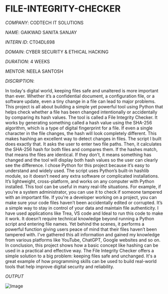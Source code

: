 # FILE-INTEGRITY-CHECKER

*COMPANY*: CODTECH IT SOLUTIONS

*NAME*: GAIKWAD SANITA SANJAY

*INTERN ID*: CT04DL698

*DOMAIN*: CYBER SECURITY & ETHICAL HACKING

*DURATION*: 4 WEEKS

*MENTOR*: NEELA SANTOSH

*DISCRIPTION*:  

In today's digital world, keeping files safe and unaltered is more important than ever. Whether it’s a confidential document, a configuration file, or a software update, even a tiny change in a file can lead to major problems. This project is all about building a simple yet powerful tool using Python that helps check whether a file has been changed intentionally or accidentally by comparing its hash values. The tool is called a File Integrity Checker. It works by generating something called a hash value using the SHA-256 algorithm, which is a type of digital fingerprint for a file. If even a single character in the file changes, the hash will look completely different. This makes hashing an excellent way to detect changes in files. The script I built does exactly that. It asks the user to enter two file paths. Then, it calculates the SHA-256 hash for both files and compares them. If the hashes match, that means the files are identical. If they don’t, it means something has changed and the tool will display both hash values so the user can clearly see the difference. I chose Python for this project because it’s easy to understand and widely used. The script uses Python’s built-in hashlib module, so it doesn’t need any extra software or complicated installations. It’s lightweight, cross-platform, and works on any computer with Python installed. This tool can be useful in many real-life situations. For example, if you’re a system administrator, you can use it to check if someone tampered with an important file. If you're a developer working on a project, you can make sure your code files haven’t been accidentally edited or corrupted. It’s a simple way to stay in control of your data and maintain file authenticity. I have used applications like Trea, VS code and Ideal to run this code to make it work. It doesn’t require technical knowledge beyond running a Python script and entering file names. Yet behind the scenes, it performs a powerful function giving users peace of mind that their files haven’t been tampered with. I've gathered this all information and gained my knowledge from various platforms like YouTube, ChatGPT, Google websites and so on. 
In conclusion, this project shows how a basic concept like hashing can be used in a practical and effective way. The File Integrity Checker offers a simple solution to a big problem: keeping files safe and unchanged. It's a great example of how programming skills can be used to build real-world tools that help improve digital security and reliability.

*OUTPUT*

![Image](https://github.com/user-attachments/assets/1bf8f6ac-c32d-4379-ba5d-3e84e86867de)
